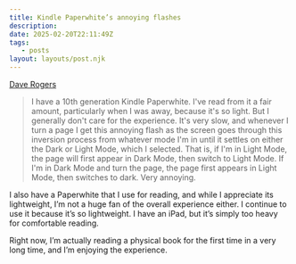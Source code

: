 ```yaml
---
title: Kindle Paperwhite’s annoying flashes
description:
date: 2025-02-20T22:11:49Z
tags:
   - posts
layout: layouts/post.njk
---
```


[Dave Rogers](https://nice-marmot.net/Archives/2025/February_2025.html#note_2766)

> I have a 10th generation Kindle Paperwhite. I've read from it a fair amount, particularly when I was away, because it's so light. But I generally don't care for the experience. It's very slow, and whenever I turn a page I get this annoying flash as the screen goes through this inversion process from whatever mode I'm in until it settles on either the Dark or Light Mode, which I selected. That is, if I'm in Light Mode, the page will first appear in Dark Mode, then switch to Light Mode. If I'm in Dark Mode and turn the page, the page first appears in Light Mode, then switches to dark. Very annoying.

I also have a Paperwhite that I use for reading, and while I appreciate its lightweight, I’m not a huge fan of the overall experience either. I continue to use it because it’s so lightweight. I have an iPad, but it’s simply too heavy for comfortable reading.

Right now, I’m actually reading a physical book for the first time in a very long time, and I’m enjoying the experience.
